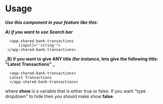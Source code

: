 # Usage

**_Use this component in your feature like this:_**

**_A) if you want to use Search bar_**

```
  <app-shared-bank-transactions
      [input]="'string'">
 </app-shared-bank-transactions>

```

**_B) if you want to give ANY title (for instance, lets give the following title: "Latest Transactions" _**

```
  <app-shared-bank-transactions>
  Latest Transactions
  </app-shared-bank-transactions>

```

where **show** is a variable that is either true or false. If you want "type dropdown" to hide then you should make show **false**.

